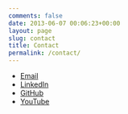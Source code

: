 ```yaml
---
comments: false
date: 2013-06-07 00:06:23+00:00
layout: page
slug: contact
title: Contact
permalink: /contact/
---
```


* [Email](mailto:petebachant@gmail.com)
* [LinkedIn](http://linkedin.com/in/petebachant)
* [GitHub](http://github.com/petebachant)
* [YouTube](http://youtube.com/bachantp)
